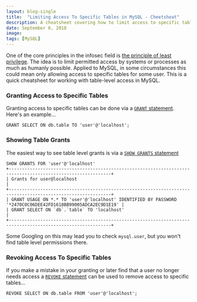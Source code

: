 ```yaml
---
layout: blog-single
title:  "Limiting Access To Specific Tables in MySQL - Cheetsheat"
description: A cheatsheet covering how to limit access to specific table in MySQL
date: September 6, 2018
image: 
tags: [MySQL]
---
```


One of the core principles in the infosec field is [the principle of least privilege](https://en.wikipedia.org/wiki/Principle_of_least_privilege). The idea is to limit permitted access by systems or processes as much as humanly possible. Applied to MySQL, in some circumstances this could mean only allowing access to specific tables for some user. This is a quick cheatsheet for working with table-level access in MySQL.

<!-- excerpt_separator -->

### Granting Access to Specific Tables

Granting access to specific tables can be done via a [`GRANT` statement](https://dev.mysql.com/doc/refman/5.7/en/grant.html). Here's an example...

```
GRANT SELECT ON db.table TO 'user'@'localhost';
```

### Showing Table Grants

The easiest way to see table level grants is via a [`SHOW GRANTS` statement](https://dev.mysql.com/doc/refman/5.7/en/show-grants.html)

```
SHOW GRANTS FOR 'user'@'localhost'
+-------------------------------------------------------------------------------------------------------------+
| Grants for user@localhost                                                                                   |
+-------------------------------------------------------------------------------------------------------------+
| GRANT USAGE ON *.* TO 'user'@'localhost' IDENTIFIED BY PASSWORD '*2470C0C06DEE42FD1618BB99005ADCA2EC9D1E19' |
| GRANT SELECT ON `db`.`table` TO 'localhost'                                                                 |
+-------------------------------------------------------------------------------------------------------------+
```

Some Googling on this may lead you to check `mysql.user`, but you won't find table level permissions there.

### Revoking Access To Specific Tables

If you make a mistake in your granting or later find that a user no longer needs access a [`REVOKE` statement](https://dev.mysql.com/doc/refman/5.7/en/revoke.html) can be used to remove access to specific tables...

```
REVOKE SELECT ON db.table FROM 'user'@'localhost';
```